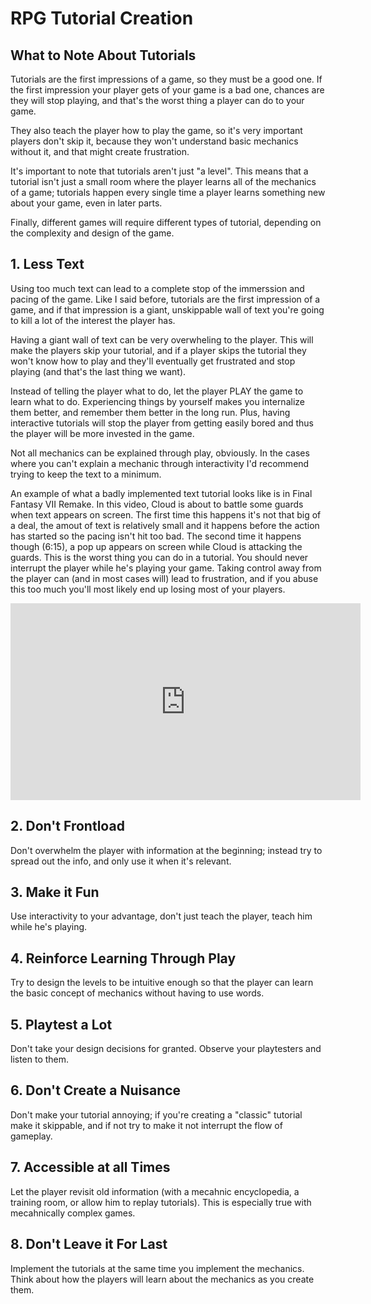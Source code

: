 # RPG Tutorial Creation

## What to Note About Tutorials
Tutorials are the first impressions of a game, so they must be a good one. If the first impression your player gets of your game is a bad one, chances are they will stop playing, and that's the worst thing a player can do to your game.

They also teach the player how to play the game, so it's very important players don't skip it, because they won't understand basic mechanics without it, and that might create frustration. 

It's important to note that tutorials aren't just "a level". This means that a tutorial isn't just a small room where the player learns all of the mechanics of a game; tutorials happen every single time a player learns something new about your game, even in later parts.

Finally, different games will require different types of tutorial, depending on the complexity and design of the game.



## 1. Less Text
Using too much text can lead to a complete stop of the immerssion and pacing of the game. Like I said before, tutorials are the first impression of a game, and if that impression is a giant, unskippable wall of text you're going to kill a lot of the interest the player has. 

Having a giant wall of text can be very overwheling to the player. This will make the players skip your tutorial, and if a player skips the tutorial they won't know how to play and they'll eventually get frustrated and stop playing (and that's the last thing we want).

Instead of telling the player what to do, let the player PLAY the game to learn what to do. Experiencing things by yourself makes you internalize them better, and remember them better in the long run. Plus, having interactive tutorials will stop the player from getting easily bored and thus the player will be more invested in the game.

Not all mechanics can be explained through play, obviously. In the cases where you can't explain a mechanic through interactivity I'd recommend trying to keep the text to a minimum.

An example of what a badly implemented text tutorial looks like is in Final Fantasy VII Remake. In this video, Cloud is about to battle some guards when text appears on screen. The first time this happens it's not that big of a deal, the amout of text is relatively small and it happens before the action has started so the pacing isn't hit too bad. The second time it happens though (6:15), a pop up appears on screen while Cloud is attacking the guards. This is the worst thing you can do in a tutorial. You should never interrupt the player while he's playing your game. Taking control away from the player can (and in most cases will) lead to frustration, and if you abuse this too much you'll most likely end up losing most of your players.

<iframe width="560" height="315" src="https://www.youtube.com/embed/I4o7eSKLN40?start=360" title="YouTube video player" frameborder="0" allow="accelerometer; autoplay; clipboard-write; encrypted-media; gyroscope; picture-in-picture" allowfullscreen></iframe>
   
## 2. Don't Frontload  
   Don't overwhelm the player with information at the beginning; instead try to spread out the info, and only use it when it's relevant.
   
## 3. Make it Fun  
   Use interactivity to your advantage, don't just teach the player, teach him while he's playing.
   
## 4. Reinforce Learning Through Play  
   Try to design the levels to be intuitive enough so that the player can learn the basic concept of mechanics without having to use words.

## 5. Playtest a Lot 
   Don't take your design decisions for granted. Observe your playtesters and listen to them.
   
## 6. Don't Create a Nuisance  
   Don't make your tutorial annoying; if you're creating a "classic" tutorial make it skippable, and if not try to make it not interrupt the flow of gameplay.
   
## 7. Accessible at all Times  
   Let the player revisit old information (with a mecahnic encyclopedia, a training room, or allow him to replay tutorials). This is especially true with mecahnically complex games.
   
## 8. Don't Leave it For Last  
   Implement the tutorials at the same time you implement the mechanics. Think about how the players will learn about the mechanics as you create them.
